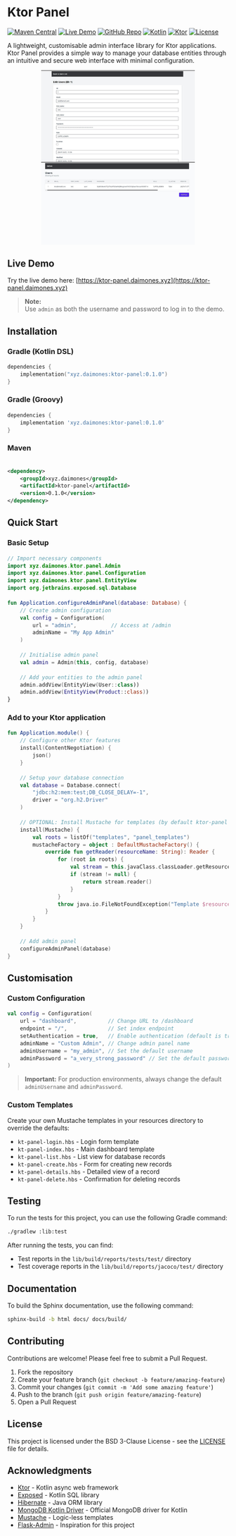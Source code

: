 # Ktor Panel

[![Maven Central](https://img.shields.io/maven-central/v/xyz.daimones/ktor-panel?color=blue&label=Maven%20Central)](https://central.sonatype.com/artifact/xyz.daimones/ktor-panel)
[![Live Demo](https://img.shields.io/badge/Demo-Live-green?logo=kotlin)](https://ktor-panel.daimones.xyz)
[![GitHub Repo](https://img.shields.io/badge/GitHub-Repository-blue?logo=github)](https://github.com/believemanasseh/ktor-panel)
[![Kotlin](https://img.shields.io/badge/Kotlin-2.1.0+-blue.svg)](https://kotlinlang.org)
[![Ktor](https://img.shields.io/badge/Ktor-3.0.2+-blue.svg)](https://ktor.io/)
[![License](https://img.shields.io/badge/License-BSD_3--Clause-blue.svg)](LICENSE)

A lightweight, customisable admin interface library for Ktor applications. Ktor Panel provides a simple way to manage
your database entities through an intuitive and secure web interface with minimal configuration.

<p style="display: flex; flex-wrap: wrap; justify-content: center; flex-direction: row;">
  <img src="docs/static/admin_details.jpg" alt="Admin Details" width="350"/>
  <img src="docs/static/admin_list.jpg" alt="Admin List" width="350"/>
</p>

## Live Demo

Try the live demo here: [https://ktor-panel.daimones.xyz](https://ktor-panel.daimones.xyz)

> **Note:**  
> Use `admin` as both the username and password to log in to the demo.

## Installation

### Gradle (Kotlin DSL)

```kotlin
dependencies {
    implementation("xyz.daimones:ktor-panel:0.1.0")
}
```

### Gradle (Groovy)

```groovy
dependencies {
    implementation 'xyz.daimones:ktor-panel:0.1.0'
}
```

### Maven

```xml

<dependency>
    <groupId>xyz.daimones</groupId>
    <artifactId>ktor-panel</artifactId>
    <version>0.1.0</version>
</dependency>
```

## Quick Start

### Basic Setup

```kotlin
// Import necessary components
import xyz.daimones.ktor.panel.Admin
import xyz.daimones.ktor.panel.Configuration
import xyz.daimones.ktor.panel.EntityView
import org.jetbrains.exposed.sql.Database

fun Application.configureAdminPanel(database: Database) {
    // Create admin configuration 
    val config = Configuration(
        url = "admin",           // Access at /admin
        adminName = "My App Admin"
    )

    // Initialise admin panel
    val admin = Admin(this, config, database)

    // Add your entities to the admin panel 
    admin.addView(EntityView(User::class))
    admin.addView(EntityView(Product::class))
}
```

### Add to your Ktor application

```kotlin
fun Application.module() {
    // Configure other Ktor features
    install(ContentNegotiation) {
        json()
    }

    // Setup your database connection
    val database = Database.connect(
        "jdbc:h2:mem:test;DB_CLOSE_DELAY=-1",
        driver = "org.h2.Driver"
    )

    // OPTIONAL: Install Mustache for templates (by default ktor-panel configures Mustache for rendering views)
    install(Mustache) {
        val roots = listOf("templates", "panel_templates")
        mustacheFactory = object : DefaultMustacheFactory() {
            override fun getReader(resourceName: String): Reader {
                for (root in roots) {
                    val stream = this.javaClass.classLoader.getResourceAsStream("$root/$resourceName")
                    if (stream != null) {
                        return stream.reader()
                    }
                }
                throw java.io.FileNotFoundException("Template $resourceName not found in $roots")
            }
        }
    }

    // Add admin panel
    configureAdminPanel(database)
}
```

## Customisation

### Custom Configuration

```kotlin
val config = Configuration(
    url = "dashboard",          // Change URL to /dashboard
    endpoint = "/",             // Set index endpoint
    setAuthentication = true,   // Enable authentication (default is true)
    adminName = "Custom Admin", // Change admin panel name
    adminUsername = "my_admin", // Set the default username
    adminPassword = "a_very_strong_password" // Set the default password
)
```

> **Important:** For production environments, always change the default `adminUsername` and `adminPassword`.

### Custom Templates

Create your own Mustache templates in your resources directory to override the defaults:

- `kt-panel-login.hbs` - Login form template
- `kt-panel-index.hbs` - Main dashboard template
- `kt-panel-list.hbs` - List view for database records
- `kt-panel-create.hbs` - Form for creating new records
- `kt-panel-details.hbs` - Detailed view of a record
- `kt-panel-delete.hbs` - Confirmation for deleting records

## Testing

To run the tests for this project, you can use the following Gradle command:

```bash
./gradlew :lib:test
```

After running the tests, you can find:

- Test reports in the `lib/build/reports/tests/test/` directory
- Test coverage reports in the `lib/build/reports/jacoco/test/` directory

## Documentation

To build the Sphinx documentation, use the following command:

```bash
sphinx-build -b html docs/ docs/build/
```

## Contributing

Contributions are welcome! Please feel free to submit a Pull Request.

1. Fork the repository
2. Create your feature branch (`git checkout -b feature/amazing-feature`)
3. Commit your changes (`git commit -m 'Add some amazing feature'`)
4. Push to the branch (`git push origin feature/amazing-feature`)
5. Open a Pull Request

## License

This project is licensed under the BSD 3-Clause License - see the [LICENSE](LICENSE) file for details.

## Acknowledgments

- [Ktor](https://ktor.io/) - Kotlin async web framework
- [Exposed](https://github.com/JetBrains/Exposed) - Kotlin SQL library
- [Hibernate](https://hibernate.org/orm/documentation/7.0/) - Java ORM library
- [MongoDB Kotlin Driver](https://www.mongodb.com/docs/drivers/kotlin/coroutine/current/quick-start/) - Official MongoDB
  driver for Kotlin
- [Mustache](https://github.com/spullara/mustache.java) - Logic-less templates
- [Flask-Admin](https://github.com/flask-admin/flask-admin) - Inspiration for this project